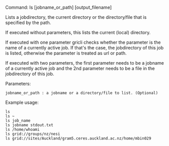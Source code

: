 Command: ls [jobname_or_path] [output_filename]

Lists a jobdirectory, the current directory or the directory/file that is specified by the path.

If executed without parameters, this lists the current (local) directory. 

If executed with one parameter gricli checks whether the parameter is the name of a currently active job. If that's the case, the jobdirectory of this job is listed, otherwise the parameter is treated as url or path.

If executed with two parameters, the first parameter needs to be a jobname of a currently active job and the 2nd parameter needs to be a file in the jobdirectory of this job.

Parameters:

    jobname_or_path : a jobname or a directory/file to list. (Optional)

Example usage:

	ls
    ls ~
    ls job_name
    ls jobname stdout.txt
    ls /home/whoami
    ls grid://groups/nz/nesi
    ls grid://sites/Auckland/gram5.ceres.auckland.ac.nz/home/mbin029
    



